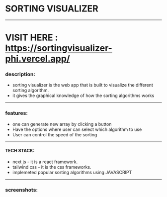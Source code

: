 # SORTING VISUALIZER
-----------------------------------------------------------------------------------------------------------------------------------------------------------------------------------

# VISIT HERE : https://sortingvisualizer-phi.vercel.app/
### description:
- sorting visualizer is the web app that is built to visualize the different sorting algorithm.
- it gives the graphical knowledge of how the sorting algorithms works

----------------------------------------------------------------------------------------------------------------------------------------------------------------------

### features:
- one can generate new array by clicking a button
- Have the options where user can select which algorithm to use
- User can control the speed of the sorting

-----------------------------------------------------------------------------------------------------------------------------------------------------------------

#### TECH STACK:
- next js - it is a react framework.
- tailwind css - it is the css frameworks.
- implemeted popular sorting algorithms using JAVASCRIPT

----------------------------------------------------------------------------------------------------------------------------------------------------------------

### screenshots:
